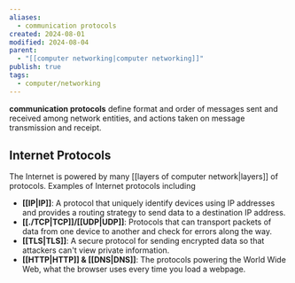 ```yaml
---
aliases:
  - communication protocols
created: 2024-08-01
modified: 2024-08-04
parent:
  - "[[computer networking|computer networking]]"
publish: true
tags:
  - computer/networking
---
```


**communication protocols** define format and order of messages sent and received among network entities, and actions taken on message transmission and receipt. 

## Internet Protocols
The Internet is powered by many [[layers of computer network|layers]] of protocols. Examples of Internet protocols including
- **[[IP|IP]]**: A protocol that uniquely identify devices using IP addresses and provides a routing strategy to send data to a destination IP address.
- **[[./TCP|TCP]]/[[UDP|UDP]]**: Protocols that can transport packets of data from one device to another and check for errors along the way.
- **[[TLS|TLS]]**: A secure protocol for sending encrypted data so that attackers can't view private information.
- **[[HTTP|HTTP]] & [[DNS|DNS]]**: The protocols powering the World Wide Web, what the browser uses every time you load a webpage.